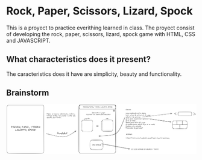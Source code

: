 # Rock, Paper, Scissors, Lizard, Spock

This is a proyect to practice everithing learned in class.
The proyect consist of developing the rock, paper, scissors, lizard, spock game with HTML, CSS and JAVASCRIPT.

## What characteristics does it present?

The caracteristics does it have are simplicity, beauty and functionality.

## Brainstorm

![brainstorm](./brainstorm.png)
